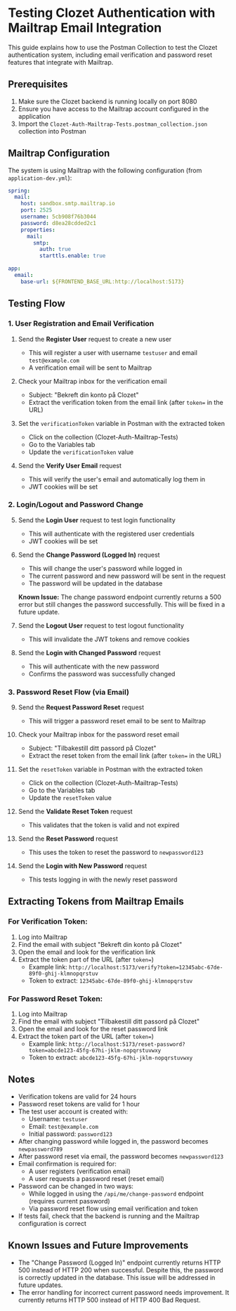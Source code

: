 # Testing Clozet Authentication with Mailtrap Email Integration

This guide explains how to use the Postman Collection to test the Clozet authentication system, including email verification and password reset features that integrate with Mailtrap.

## Prerequisites

1. Make sure the Clozet backend is running locally on port 8080
2. Ensure you have access to the Mailtrap account configured in the application
3. Import the `Clozet-Auth-Mailtrap-Tests.postman_collection.json` collection into Postman

## Mailtrap Configuration

The system is using Mailtrap with the following configuration (from `application-dev.yml`):

```yaml
spring:
  mail:
    host: sandbox.smtp.mailtrap.io
    port: 2525
    username: 5cb908f76b3044
    password: d8ea28cdded2c1
    properties:
      mail:
        smtp:
          auth: true
          starttls.enable: true

app:
  email:
    base-url: ${FRONTEND_BASE_URL:http://localhost:5173}
```

## Testing Flow

### 1. User Registration and Email Verification

1. Send the **Register User** request to create a new user
   - This will register a user with username `testuser` and email `test@example.com`
   - A verification email will be sent to Mailtrap
   
2. Check your Mailtrap inbox for the verification email
   - Subject: "Bekreft din konto på Clozet"
   - Extract the verification token from the email link (after `token=` in the URL)
   
3. Set the `verificationToken` variable in Postman with the extracted token
   - Click on the collection (Clozet-Auth-Mailtrap-Tests)
   - Go to the Variables tab
   - Update the `verificationToken` value
   
4. Send the **Verify User Email** request
   - This will verify the user's email and automatically log them in
   - JWT cookies will be set

### 2. Login/Logout and Password Change

5. Send the **Login User** request to test login functionality
   - This will authenticate with the registered user credentials
   - JWT cookies will be set

6. Send the **Change Password (Logged In)** request
   - This will change the user's password while logged in
   - The current password and new password will be sent in the request
   - The password will be updated in the database
   
   **Known Issue:** The change password endpoint currently returns a 500 error but still changes the password successfully. This will be fixed in a future update.
   
7. Send the **Logout User** request to test logout functionality
   - This will invalidate the JWT tokens and remove cookies

8. Send the **Login with Changed Password** request
   - This will authenticate with the new password
   - Confirms the password was successfully changed

### 3. Password Reset Flow (via Email)

9. Send the **Request Password Reset** request
   - This will trigger a password reset email to be sent to Mailtrap
   
10. Check your Mailtrap inbox for the password reset email
    - Subject: "Tilbakestill ditt passord på Clozet"
    - Extract the reset token from the email link (after `token=` in the URL)
   
11. Set the `resetToken` variable in Postman with the extracted token
    - Click on the collection (Clozet-Auth-Mailtrap-Tests)
    - Go to the Variables tab
    - Update the `resetToken` value
   
12. Send the **Validate Reset Token** request
    - This validates that the token is valid and not expired
    
13. Send the **Reset Password** request
    - This uses the token to reset the password to `newpassword123`
    
14. Send the **Login with New Password** request
    - This tests logging in with the newly reset password

## Extracting Tokens from Mailtrap Emails

### For Verification Token:
1. Log into Mailtrap
2. Find the email with subject "Bekreft din konto på Clozet"
3. Open the email and look for the verification link
4. Extract the token part of the URL (after `token=`)
   - Example link: `http://localhost:5173/verify?token=12345abc-67de-89f0-ghij-klmnopqrstuv`
   - Token to extract: `12345abc-67de-89f0-ghij-klmnopqrstuv`

### For Password Reset Token:
1. Log into Mailtrap
2. Find the email with subject "Tilbakestill ditt passord på Clozet"
3. Open the email and look for the reset password link
4. Extract the token part of the URL (after `token=`)
   - Example link: `http://localhost:5173/reset-password?token=abcde123-45fg-67hi-jklm-nopqrstuvwxy`
   - Token to extract: `abcde123-45fg-67hi-jklm-nopqrstuvwxy`

## Notes

- Verification tokens are valid for 24 hours
- Password reset tokens are valid for 1 hour
- The test user account is created with:
  - Username: `testuser`
  - Email: `test@example.com`
  - Initial password: `password123`
- After changing password while logged in, the password becomes `newpassword789`
- After password reset via email, the password becomes `newpassword123`
- Email confirmation is required for:
  - A user registers (verification email)
  - A user requests a password reset (reset email)
- Password can be changed in two ways:
  - While logged in using the `/api/me/change-password` endpoint (requires current password)
  - Via password reset flow using email verification and token
- If tests fail, check that the backend is running and the Mailtrap configuration is correct

## Known Issues and Future Improvements

- The "Change Password (Logged In)" endpoint currently returns HTTP 500 instead of HTTP 200 when successful. Despite this, the password is correctly updated in the database. This issue will be addressed in future updates.
- The error handling for incorrect current password needs improvement. It currently returns HTTP 500 instead of HTTP 400 Bad Request. 